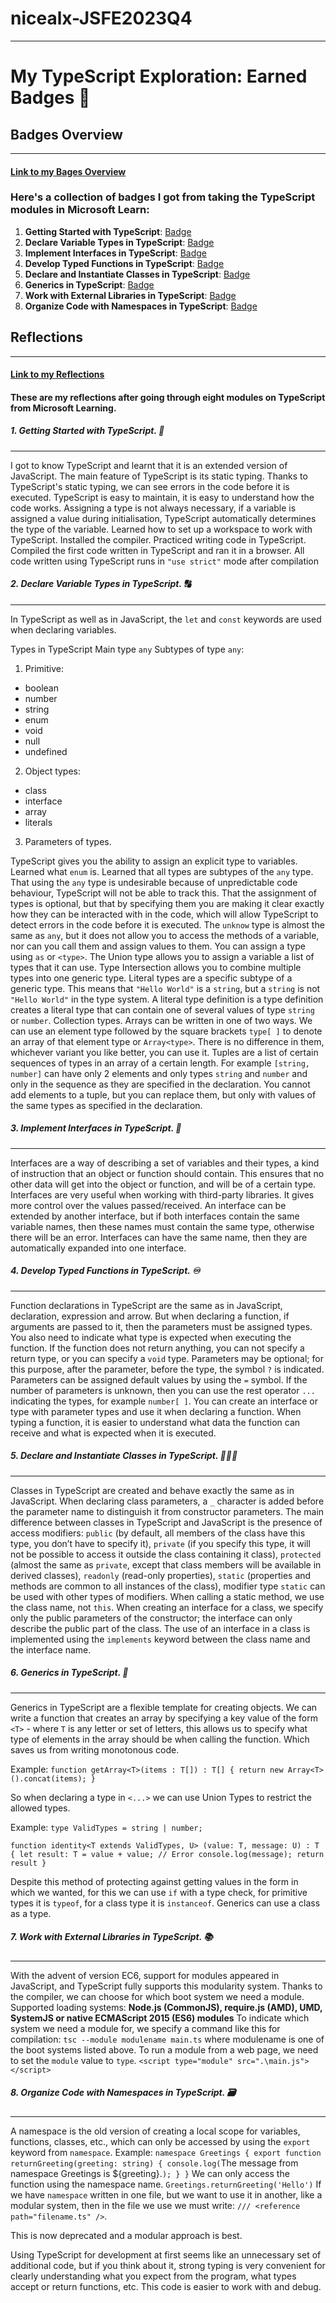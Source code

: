 # nicealx-JSFE2023Q4
___

# My TypeScript Exploration: Earned Badges 🎯

## Badges Overview
____

#### [Link to my Bages Overview](./TypeScript-Badges-Compilation.md)
### Here's a collection of badges I got from taking the TypeScript modules in Microsoft Learn:

1. **Getting Started with TypeScript**: [Badge](https://learn.microsoft.com/api/achievements/share/ru-ru/nicealx-6938/4S29NDWK?sharingId=495664853F7558C8)
2. **Declare Variable Types in TypeScript**: [Badge](https://learn.microsoft.com/api/achievements/share/ru-ru/nicealx-6938/3XLMGP9H?sharingId=495664853F7558C8)
3. **Implement Interfaces in TypeScript**: [Badge](https://learn.microsoft.com/api/achievements/share/ru-ru/nicealx-6938/UF5MHMC3?sharingId=495664853F7558C8)
4. **Develop Typed Functions in TypeScript**: [Badge](https://learn.microsoft.com/api/achievements/share/ru-ru/nicealx-6938/PTZ3JNV4?sharingId=495664853F7558C8)
5. **Declare and Instantiate Classes in TypeScript**: [Badge](https://learn.microsoft.com/api/achievements/share/ru-ru/nicealx-6938/3XLQLUMH?sharingId=495664853F7558C8)
6. **Generics in TypeScript**: [Badge](https://learn.microsoft.com/api/achievements/share/ru-ru/nicealx-6938/ZPFC6Y42?sharingId=495664853F7558C8)
7. **Work with External Libraries in TypeScript**: [Badge](https://learn.microsoft.com/api/achievements/share/ru-ru/nicealx-6938/FZUTLT2X?sharingId=495664853F7558C8)
8. **Organize Code with Namespaces in TypeScript**: [Badge](https://learn.microsoft.com/api/achievements/share/ru-ru/nicealx-6938/HYGTMLZ8?sharingId=495664853F7558C8)

## Reflections
____

#### [Link to my Reflections](./TypeScript-Modules-Reflections.md)

#### These are my reflections after going through eight modules on TypeScript from Microsoft Learning.

##### 1. Getting Started with TypeScript. 🚀
___
I got to know TypeScript and learnt that it is an extended version of JavaScript. The main feature of TypeScript is its static typing. Thanks to TypeScript's static typing, we can see errors in the code before it is executed. TypeScript is easy to maintain, it is easy to understand how the code works. Assigning a type is not always necessary, if a variable is assigned a value during initialisation, TypeScript automatically determines the type of the variable. Learned how to set up a workspace to work with TypeScript. Installed the compiler. Practiced writing code in TypeScript. Compiled the first code written in TypeScript and ran it in a browser. All code written using TypeScript runs in `"use strict"` mode after compilation


##### 2. Declare Variable Types in TypeScript. 🔠
____
In TypeScript as well as in JavaScript, the `let` and `const` keywords are used when declaring variables.

Types in TypeScript
Main type `any`
Subtypes of type `any`:
1. Primitive:
- boolean
- number
- string
- enum
- void
- null
- undefined

2. Object types:
- class
- interface
- array
- literals

3. Parameters of types.

TypeScript gives you the ability to assign an explicit type to variables. Learned what `enum` is. Learned that all types are subtypes of the `any` type. That using the `any` type is undesirable because of unpredictable code behaviour, TypeScript will not be able to track this. That the assignment of types is optional, but that by specifying them you are making it clear exactly how they can be interacted with in the code, which will allow TypeScript to detect errors in the code before it is executed. The `unknow` type is almost the same as `any`, but it does not allow you to access the methods of a variable, nor can you call them and assign values to them. You can assign a type using `as` or `<type>`. The Union type allows you to assign a variable a list of types that it can use. Type Intersection allows you to combine multiple types into one generic type. Literal types are a specific subtype of a generic type. This means that `"Hello World"` is a `string`, but a `string` is not `"Hello World"` in the type system. A literal type definition is a type definition creates a literal type that can contain one of several values of type `string` or `number`. Collection types. Arrays can be written in one of two ways. We can use an element type followed by the square brackets `type[ ]` to denote an array of that element type or `Array<type>`. There is no difference in them, whichever variant you like better, you can use it. Tuples are a list of certain sequences of types in an array of a certain length. For example `[string, number]` can have only 2 elements and only types `string` and `number` and only in the sequence as they are specified in the declaration. You cannot add elements to a tuple, but you can replace them, but only with values of the same types as specified in the declaration.

##### 3. Implement Interfaces in TypeScript. 🧩
____
Interfaces are a way of describing a set of variables and their types, a kind of instruction that an object or function should contain. This ensures that no other data will get into the object or function, and will be of a certain type. Interfaces are very useful when working with third-party libraries. It gives more control over the values passed/received. An interface can be extended by another interface, but if both interfaces contain the same variable names, then these names must contain the same type, otherwise there will be an error. Interfaces can have the same name, then they are automatically expanded into one interface.

##### 4. Develop Typed Functions in TypeScript. ♾️
____
Function declarations in TypeScript are the same as in JavaScript, declaration, expression and arrow. But when declaring a function, if arguments are passed to it, then the parameters must be assigned types. You also need to indicate what type is expected when executing the function.
If the function does not return anything, you can not specify a return type, or you can specify a `void` type. Parameters may be optional; for this purpose, after the parameter, before the type, the symbol `?` is indicated. Parameters can be assigned default values by using the `=` symbol. If the number of parameters is unknown, then you can use the rest operator `...` indicating the types, for example `number[ ]`. You can create an interface or type with parameter types and use it when declaring a function. When typing a function, it is easier to understand what data the function can receive and what is expected when it is executed.

##### 5. Declare and Instantiate Classes in TypeScript. 🧑🏻‍🦱
____
Classes in TypeScript are created and behave exactly the same as in JavaScript. When declaring class parameters, a `_` character is added before the parameter name to distinguish it from constructor parameters. The main difference between classes in TypeScript and JavaScript is the presence of access modifiers: `public` (by default, all members of the class have this type, you don’t have to specify it), `private` (if you specify this type, it will not be possible to access it outside the class containing it class), `protected` (almost the same as `private`, except that class members will be available in derived classes), `readonly` (read-only properties), `static` (properties and methods are common to all instances of the class), modifier type `static` can be used with other types of modifiers.
When calling a static method, we use the class name, not `this`.
When creating an interface for a class, we specify only the public parameters of the constructor; the interface can only describe the public part of the class.
The use of an interface in a class is implemented using the `implements` keyword between the class name and the interface name.

##### 6. Generics in TypeScript. 🎲
____
Generics in TypeScript are a flexible template for creating objects. We can write a function that creates an array by specifying a key value of the form `<T>` - where `T` is any letter or set of letters, this allows us to specify what type of elements in the array should be when calling the function. Which saves us from writing monotonous code.

Example:
`function getArray<T>(items : T[]) : T[] {
     return new Array<T>().concat(items);
}`

So when declaring a type in `<...>` we can use Union Types to restrict the allowed types.

Example:
`type ValidTypes = string | number;`

`function identity<T extends ValidTypes, U> (value: T, message: U) : T {
     let result: T = value + value; // Error
     console.log(message);
     return result
}`


Despite this method of protecting against getting values in the form in which we wanted, for this we can use `if` with a type check, for primitive types it is `typeof`, for a class type it is `instanceof`.
Generics can use a class as a type.

##### 7. Work with External Libraries in TypeScript. 📚
____
With the advent of version EC6, support for modules appeared in JavaScript, and TypeScript fully supports this modularity system. Thanks to the compiler, we can choose for which boot system we need a module. Supported loading systems: **Node.js (CommonJS), require.js (AMD), UMD, SystemJS or native ECMAScript 2015 (ES6) modules**
To indicate which system we need a module for, we specify a command like this for compilation:
`tsc --module modulename main.ts`
where modulename is one of the boot systems listed above.
To run a module from a web page, we need to set the `module` value to `type`.
`<script type="module" src=".\main.js"></script>`

##### 8. Organize Code with Namespaces in TypeScript. 🗃
____
A namespace is the old version of creating a local scope for variables, functions, classes, etc., which can only be accessed by using the `export` keyword from `namespace`.
Example:
`namespace Greetings {
     export function returnGreeting(greeting: string) {
         console.log(`The message from namespace Greetings is ${greeting}.`);
     }
}`
We can only access the function using the namespace name.
`Greetings.returnGreeting('Hello')`
If we have `namespace` written in one file, but we want to use it in another, like a modular system, then in the file we use we must write:
`/// <reference path="filename.ts" />`.

This is now deprecated and a modular approach is best.

Using TypeScript for development at first seems like an unnecessary set of additional code, but if you think about it, strong typing is very convenient for clearly understanding what you expect from the program, what types accept or return functions, etc. This code is easier to work with and debug.